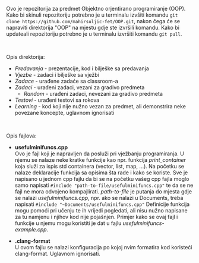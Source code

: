 Ovo je repozitorija za predmet Objektno orjentirano programiranje (OOP).
Kako bi skinuli repozitoriju potrebno je u terminalu izvšiti komandu `git clone https://github.com/mahirsuljic-fet/OOP.git`,
nakon čega će se napraviti direktorija "OOP" na mjestu gdje ste izvršili komandu. Kako bi updateali repozitoriju potrebno je u terminalu izvršiti komandu `git pull`.

<br>

Opis direktorija:
- _Predavanja_	- prezentacije, kod i bilješke sa predavanja  
- _Vjezbe_		- zadaci i bilješke sa vježbi  
- _Zadace_   	- urađene zadaće sa classroom-a  
- _Zadaci_  	- urađeni zadaci, vezani za gradivo predmeta
	- _Random_ 	- urađeni zadaci, nevezani za gradivo predmeta
- _Testovi_  	- urađeni testovi sa rokova
- _Learning_  	- kod koji nije nužno vezan za predmet, ali demonstrira neke povezane koncepte, uglavnom ignorisati

<br>

Opis fajlova:  
- **usefulminifuncs.cpp**  
	Ovo je fajl koji je napravljen da posluži pri vježbanju programiranja.
	U njemu se nalaze neke kratke funkcije kao npr. funkcija _print_container_ koja služi za ispis std containera (vector, list, map, ...).
	Na početku se nalaze deklaracije funkcija sa opisima šta rade i kako se koriste.
	Sve je napisano u jednom cpp fajlu da bi se na početku vašeg cpp fajla moglo samo napisati `#include "path-to-file/usefulminifuncs.cpp"` te da se ne fajl ne mora odvojeno kompajlirati.
	_path-to-file_ je putanja do mjesta gdje se nalazi _usefulminifuncs.cpp_, npr. ako se nalazi u Documents, treba napisati `#include "~Documents/usefulminifuncs.cpp"`
	Definicije funkcija mogu pomoći pri učenju te ih vrijedi pogledati, ali nisu nužno napisane za tu namjenu i njihov kod nije pojašnjen.
	Primjer kako se ovaj fajl i funkcije u njemu mogu koristiti je dat u fajlu _usefulminifuncs-example.cpp_.

- **.clang-format**  
	U ovom fajlu se nalazi konfiguracija po kojoj nvim formatira kod koristeći clang-format. Uglavnom ignorisati.
